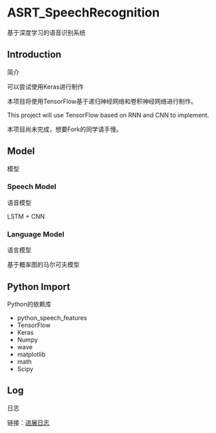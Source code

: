 # ASRT_SpeechRecognition
基于深度学习的语音识别系统

## Introduction
简介

可以尝试使用Keras进行制作

本项目将使用TensorFlow基于递归神经网络和卷积神经网络进行制作。

This project will use TensorFlow based on RNN and CNN to implement. 

本项目尚未完成，想要Fork的同学请手慢。

## Model
模型

### Speech Model
语音模型

LSTM + CNN

### Language Model
语言模型

基于概率图的马尔可夫模型

## Python Import
Python的依赖库

* python_speech_features
* TensorFlow
* Keras
* Numpy
* wave
* matplotlib
* math
* Scipy

## Log
日志

链接：[进展日志](https://github.com/nl8590687/ASRT_SpeechRecognition/blob/master/log.md)